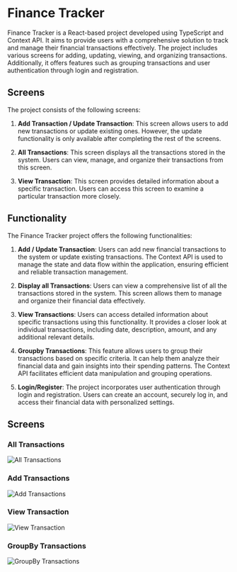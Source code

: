 # Finance Tracker

Finance Tracker is a React-based project developed using TypeScript and Context API. It aims to provide users with a comprehensive solution to track and manage their financial transactions effectively. The project includes various screens for adding, updating, viewing, and organizing transactions. Additionally, it offers features such as grouping transactions and user authentication through login and registration.

## Screens

The project consists of the following screens:

1. **Add Transaction / Update Transaction**: This screen allows users to add new transactions or update existing ones. However, the update functionality is only available after completing the rest of the screens.

2. **All Transactions**: This screen displays all the transactions stored in the system. Users can view, manage, and organize their transactions from this screen.

3. **View Transaction**: This screen provides detailed information about a specific transaction. Users can access this screen to examine a particular transaction more closely.

## Functionality

The Finance Tracker project offers the following functionalities:

1. **Add / Update Transaction**: Users can add new financial transactions to the system or update existing transactions. The Context API is used to manage the state and data flow within the application, ensuring efficient and reliable transaction management.

2. **Display all Transactions**: Users can view a comprehensive list of all the transactions stored in the system. This screen allows them to manage and organize their financial data effectively.

3. **View Transactions**: Users can access detailed information about specific transactions using this functionality. It provides a closer look at individual transactions, including date, description, amount, and any additional relevant details.

4. **Groupby Transactions**: This feature allows users to group their transactions based on specific criteria. It can help them analyze their financial data and gain insights into their spending patterns. The Context API facilitates efficient data manipulation and grouping operations.

5. **Login/Register**: The project incorporates user authentication through login and registration. Users can create an account, securely log in, and access their financial data with personalized settings.

## Screens

### All Transactions
![All Transactions](https://github.com/viren-rathod/finance-tracker/assets/127713305/c8afb4aa-85f8-4375-83ac-58d4c2b6d995)

### Add Transactions
![Add Transactions](https://github.com/viren-rathod/finance-tracker/assets/127713305/f961b5b3-6424-4dae-9afb-edb7d084763c)

### View Transaction
![View Transaction](https://github.com/viren-rathod/finance-tracker/assets/127713305/efe6b2b0-ee56-4c61-aa84-83b35aa11f29)

### GroupBy Transactions
![GroupBy Transactions](https://github.com/viren-rathod/finance-tracker/assets/127713305/3ed550ab-5088-48ed-8aa2-802ebb87b784)

